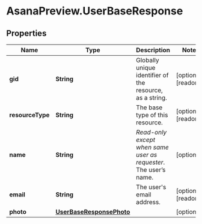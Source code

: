 # AsanaPreview.UserBaseResponse

## Properties

Name | Type | Description | Notes
------------ | ------------- | ------------- | -------------
**gid** | **String** | Globally unique identifier of the resource, as a string. | [optional] [readonly] 
**resourceType** | **String** | The base type of this resource. | [optional] [readonly] 
**name** | **String** | *Read-only except when same user as requester*. The user’s name. | [optional] 
**email** | **String** | The user&#39;s email address. | [optional] [readonly] 
**photo** | [**UserBaseResponsePhoto**](UserBaseResponsePhoto.md) |  | [optional] 



